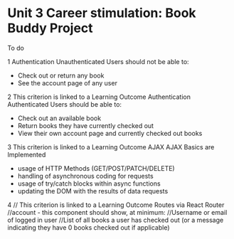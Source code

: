 # Unit 3 Career stimulation: Book Buddy Project

To do

1 Authentication
Unauthenticated Users should not be able to:
- Check out or return any book
- See the account page of any user

2 	This criterion is linked to a Learning Outcome Authentication
Authenticated Users should be able to:
- Check out an available book
- Return books they have currently checked out
- View their own account page and currently checked out books

3 	This criterion is linked to a Learning Outcome AJAX
AJAX Basics are Implemented
- usage of HTTP Methods (GET/POST/PATCH/DELETE)
- handling of asynchronous coding for requests
- usage of try/catch blocks within async functions
- updating the DOM with the results of data requests

4 //	This criterion is linked to a Learning Outcome Routes via React Router
//account - this component should show, at minimum:
//Username or email of logged in user
//List of all books a user has checked out (or a message indicating they have 0 books checked out if applicable)